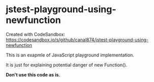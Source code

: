 # jstest-playground-using-newfunction
Created with CodeSandbox: https://codesandbox.io/s/github/canal874/jstest-playground-using-newfunction

This is an exapmle of JavaScript playground implementation.

It is just for explaining potential danger of new Function().

**Don't use this code as is.**
